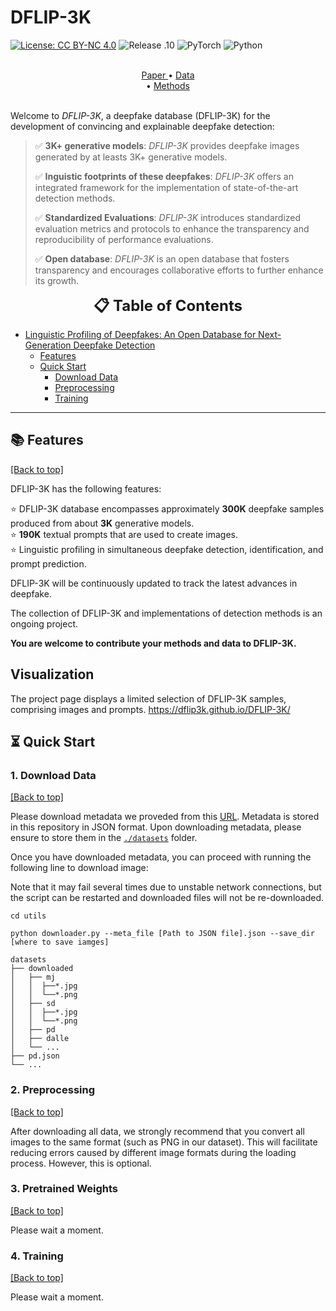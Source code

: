 # DFLIP-3K

[![License: CC BY-NC 4.0](https://img.shields.io/badge/License-CC_BY--NC_4.0-brightgreen.svg)](https://creativecommons.org/licenses/by-nc/4.0/) ![Release .10](https://img.shields.io/badge/Release-1.0-brightgreen) ![PyTorch](https://img.shields.io/badge/PyTorch-2.0-brightgreen) ![Python](https://img.shields.io/badge/Python-3.10-brightgreen)


<p align="center">
<br>
  <a href="" target="_blank"> Paper </a >  •  <a href=""> Data </a > <br>  •  <a href=""> Methods </a > <br>
<br>
</p >


Welcome to *DFLIP-3K*, a deepfake database (DFLIP-3K) for the development of convincing and explainable deepfake detection:

> ✅ **3K+ generative models**: *DFLIP-3K* provides deepfake images generated by at leasts 3K+ generative models.
> 
> ✅ **Inguistic footprints of these deepfakes**: *DFLIP-3K* offers an integrated framework for the implementation of state-of-the-art detection methods.
> 
> ✅ **Standardized Evaluations**: *DFLIP-3K* introduces standardized evaluation metrics and protocols to enhance the transparency and reproducibility of performance evaluations.
> 
> ✅ **Open database**: *DFLIP-3K* is an open database that fosters transparency and encourages collaborative efforts to 
further enhance its growth.


<font size=5><center><b> 📋 Table of Contents </b> </center></font>

- [Linguistic Profiling of Deepfakes: An Open Database
for Next-Generation Deepfake Detection](#Linguistic-Profiling-of-Deepfakes-An-Open-Database-for-Next-Generation-Deepfake-Detection)
  - [Features](#features)
  - [Quick Start](#quick-start)
    - [Download Data](#download-data)
    - [Preprocessing](#preprocessing)
    - [Training](#training)
---
[comment]: <> (  - [Installation]&#40;#installation&#41;)


## 📚 Features
<a href="#top">[Back to top]</a>

DFLIP-3K has the following features:

⭐️  DFLIP-3K database encompasses approximately **300K** deepfake samples produced from about **3K** generative models.   
⭐️  **190K** textual prompts that are used to create images.   
⭐️  Linguistic profiling in simultaneous deepfake detection, identification, and prompt prediction. 

DFLIP-3K will be continuously updated to track the latest advances in deepfake.

The collection of DFLIP-3K and implementations of detection methods is an ongoing project. 

**You are welcome to contribute your methods and data to DFLIP-3K.**

## Visualization
The project page displays a limited selection of DFLIP-3K samples, comprising images and prompts.
https://dflip3k.github.io/DFLIP-3K/




## ⏳ Quick Start

### 1. Download Data

<a href="#top">[Back to top]</a>

Please download metadata we proveded from this [URL](https://github.com/dflip3k/storage).
Metadata is stored in this repository in JSON format.
Upon downloading metadata, please ensure to store them in the [`./datasets`](./datasets/) folder.


Once you have downloaded metadata, you can proceed with running the following line to download image:

Note that it may fail several times due to unstable network connections, but the script can be restarted and downloaded files will not be re-downloaded.

```
cd utils

python downloader.py --meta_file [Path to JSON file].json --save_dir [where to save iamges]
```

```
datasets
├── downloaded
│   ├── mj
│   │  ├──*.jpg
│   │  └──*.png
│   ├── sd
│   │  ├──*.jpg
│   │  └──*.png
│   ├── pd
│   ├── dalle
│   └── ...
├── pd.json
└── ...
```


### 2. Preprocessing

<a href="#top">[Back to top]</a>

After downloading all data, we strongly recommend that you convert all images to the same format (such as PNG in our dataset). This will facilitate reducing errors caused by different image formats during the loading process. However, this is optional.


### 3. Pretrained Weights

<a href="#top">[Back to top]</a>

Please wait a moment.


### 4. Training

<a href="#top">[Back to top]</a>

Please wait a moment.



